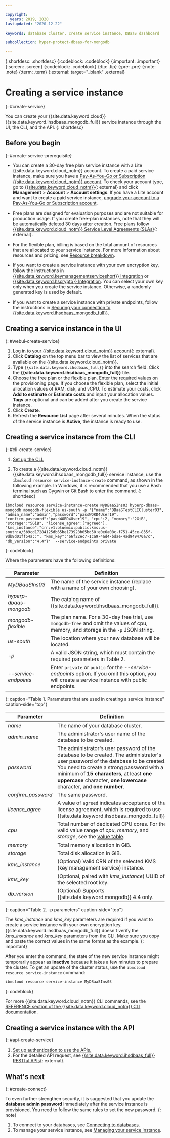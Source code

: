 ```yaml
---

copyright:
  years: 2019, 2020
lastupdated: "2020-12-22"

keywords: database cluster, create service instance, DBaaS dashboard

subcollection: hyper-protect-dbaas-for-mongodb

---
```


{:shortdesc: .shortdesc}
{:codeblock: .codeblock}
{:important: .important}
{:screen: .screen}
{:codeblock: .codeblock}
{:tip: .tip}
{:pre: .pre}
{:note: .note}
{:term: .term}
{:external: target="_blank" .external}

# Creating a service instance
{: #create-service}

You can create your {{site.data.keyword.cloud}} {{site.data.keyword.ihsdbaas_mongodb_full}} service instance through the UI, the CLI, and the API.
{: shortdesc}

## Before you begin
{: #create-service-prerequisite}

- You can create a 30-day free plan service instance with a Lite {{site.data.keyword.cloud_notm}} account. To create a paid service instance, make sure you have a [Pay-As-You-Go or Subscription {{site.data.keyword.cloud_notm}} account](/docs/account?topic=account-accounts). To check your account type, go to [{{site.data.keyword.cloud_notm}}](https://cloud.ibm.com/){: external} and click **Management** > **Account** > **Account settings**. If you have a Lite account and want to create a paid service instance, [upgrade your account to a Pay-As-You-Go or Subscription account](/docs/account?topic=account-upgrading-account).

- Free plans are designed for evaluation purposes and are not suitable for production usage. If you create free-plan instances, note that they will be automatically deleted 30 days after creation. Free plans follow [{{site.data.keyword.cloud_notm}} Service Level Agreements (SLAs)](https://www-03.ibm.com/software/sla/sladb.nsf/pdf/6605-18/$file/i126-6605-18_08-2019_en_US.pdf){: external}.

- For the flexible plan, billing is based on the total amount of resources that are allocated to your service instance. For more information about resources and pricing, see [Resource breakdown](/docs/hyper-protect-dbaas-for-mongodb?topic=hyper-protect-dbaas-for-mongodb-resources-scaling#resources-breakdown).

- If you want to create a service instance with your own encryption key, follow the instructions in [{{site.data.keyword.keymanagementserviceshort}} Integration](/docs/hyper-protect-dbaas-for-mongodb?topic=hyper-protect-dbaas-for-mongodb-key-protect-byok) or [{{site.data.keyword.hscrypto}} Integration](/docs/hyper-protect-dbaas-for-mongodb?topic=hyper-protect-dbaas-for-mongodb-hpcs-byok). You can select your own key only when you create the service instance. Otherwise, a randomly generated key is used by default.

- If you want to create a service instance with private endpoints, follow the instructions in [Securing your connection to {{site.data.keyword.ihsdbaas_mongodb_full}}](/docs/hyper-protect-dbaas-for-mongodb?topic=hyper-protect-dbaas-for-mongodb-service-connection#prereq-service-endpoint).

## Creating a service instance in the UI
{: #webui-create-service}

1. [Log in to your {{site.data.keyword.cloud_notm}} account](https://cloud.ibm.com/login){: external}.
2. Click **Catalog** on the top menu bar to view the list of services that are available on the {{site.data.keyword.cloud_notm}}.
3. Type `{{site.data.keyword.ihsdbaas_full}}` into the search field. Click the **{{site.data.keyword.ihsdbaas_mongodb_full}}** tile.
4. Choose the free plan or the flexible plan. Enter the required values on the provisioning page. If you choose the flexible plan, select the initial allocation values of RAM, disk, and vCPU. To estimate your costs, click **Add to estimate** or **Estimate costs** and input your allocation values. **Tags** are optional and can be added after you create the service instance.
5. Click **Create**. 
6. Refresh the **Resource List** page after several minutes. When the status of the service instance is **Active**, the instance is ready to use.

## Creating a service instance from the CLI
{: #cli-create-service}

1. [Set up the CLI.](/docs/hyper-protect-dbaas-for-mongodb?topic=hyper-protect-dbaas-for-mongodb-install-dbaas-cli-plugin)

2. To create a {{site.data.keyword.cloud_notm}} {{site.data.keyword.ihsdbaas_mongodb_full}} service instance, use the `ibmcloud resource service-instance-create` command, as shown in the following example. In Windows, it is recommended that you use a Bash terminal such as Cygwin or Git Bash to enter the command.
{: shortdesc}

```
ibmcloud resource service-instance-create MyDBaaSIns03 hyperp-dbaas-mongodb mongodb-flexible us-south -p '{"name":"DBaaSTestCLICluster03", "admin_name":"admin","password":"passWORD4User19", "confirm_password":"passWORD4User19", "cpu":2, "memory":"2GiB", "storage":"5GiB", "license_agree":["agreed"], "kms_instance":"crn:v1:bluemix:public:kms:us-south:a/5b9cd17284125db65be173928b05bd50:e0e6a08c-f751-45ce-835f-9db8d01ff54a::", "kms_key":"66f22ec7-1ca9-4ad4-bdae-4ad949470a7c", "db_version":"4.4"}'  --service-endpoints private
```
{: codeblock}

Where the parameters have the following definitions:

| Parameter        |  Definition                                                    |
| ---------------- |  -------------------------------------------------------------- |
| *MyDBaaSIns03*   |  The name of the service instance (replace with a name of your own choosing). |
| *hyperp-dbaas-mongodb* | The catalog name of {{site.data.keyword.ihsdbaas_mongodb_full}}. |
| *mongodb-flexible*  | The plan name. For a 30-day free trial, use `mongodb-free` and omit the values of cpu, memory, and storage in the `-p` JSON string. <!--(**Note:** Plan names are case-sensitive.--> |
| *us-south*            | The location where your new database will be located. |
| *-p*               | A valid JSON string, which must contain the required parameters in Table 2. |
| *--service-endpoints* | Enter `private` or `public` for the *--service-endpoints* option. If you omit this option, you will create a service instance with public endpoints.|
{: caption="Table 1. Parameters that are used in creating a service instance" caption-side="top"}

| Parameter        |  Definition                                                    |
| ---------------- |  -------------------------------------------------------------- |
| *name* | The name of your database cluster. |
| *admin_name* | The administrator's user name of the database to be created. |
| *password* | The administrator's user password of the database to be created. The administrator's user password of the database to be created. You need to create a strong password with a minimum of **15 characters**, at least **one uppercase** character, **one lowercase** character, and **one number**. |
| *confirm_password* | The same password. |
| *license_agree* | A value of `agreed` indicates acceptance of the license agreement, which is required to use {{site.data.keyword.ihsdbaas_mongodb_full}}. |
| *cpu* | Total number of dedicated CPU cores. For the valid value range of *cpu*, *memory*, and *storage*, see the [value table](/docs/hyper-protect-dbaas-for-mongodb?topic=hyper-protect-dbaas-for-mongodb-resources-scaling#before-scaling). |
| *memory* | Total memory allocation in GiB. |
| *storage* | Total disk allocation in GiB. |
| *kms_instance* | (Optional) Valid CRN of the selected KMS (key management service) instance. |
| *kms_key* | (Optional, paired with *kms_instance*) UUID of the selected root key. |
| *db_version*| (Optional) Supports {{site.data.keyword.mongodb}} 4.4 only. |
{: caption="Table 2. -p parameters" caption-side="top"}

The *kms_instance* and *kms_key* parameters are required if you want to create a service instance with your own encryption key. {{site.data.keyword.ihsdbaas_mongodb_full}} doesn't verify the *kms_instance* and *kms_key* parameters from the CLI. Make sure you copy and paste the correct values in the same format as the example.
{: important}

After you enter the command, the state of the new service instance might temporarily appear as **inactive** because it takes a few minutes to prepare the cluster. To get an update of the cluster status, use the `ibmcloud resource service-instance` command:

```
ibmcloud resource service-instance MyDBaaSIns03
```
{: codeblock}

For more {{site.data.keyword.cloud_notm}} CLI commands, see the [REFERENCE section of the {{site.data.keyword.cloud_notm}} CLI documentation](/docs/cli?topic=cli-ibmcloud_cli).

## Creating a service instance with the API
{: #api-create-service}

1. [Set up authentication to use the APIs.](/docs/hyper-protect-dbaas-for-mongodb?topic=hyper-protect-dbaas-for-mongodb-api-setup#api-auth)
2. For the detailed API request, see [{{site.data.keyword.ihsdbaas_full}} RESTful APIs](/apidocs/hyperp-dbaas/hyperp-dbaas-v3#create-a-service-instance){: external}.

## What's next
{: #create-connect}

To even further strengthen security, it is suggested that you update the **database admin password** immediately after the service instance is provisioned. You need to follow the same rules to set the new password.
{: note}

1. To connect to your databases, see [Connecting to databases](/docs/hyper-protect-dbaas-for-mongodb?topic=hyper-protect-dbaas-for-mongodb-gettingstarted#accessing-database-introduction).
2. To manage your service instance, see [Managing your service instance](/docs/hyper-protect-dbaas-for-mongodb?topic=hyper-protect-dbaas-for-mongodb-manage-service).
